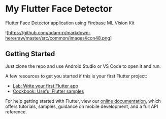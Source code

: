 # My Flutter Face Detector

Flutter Face Detector application using Firebase ML Vision Kit

![https://github.com/adam-p/markdown-here/raw/master/src/common/images/icon48.png]

## Getting Started

Just clone the repo and use Android Studio or VS Code to open it and run.

A few resources to get you started if this is your first Flutter project:

- [Lab: Write your first Flutter app](https://flutter.dev/docs/get-started/codelab)
- [Cookbook: Useful Flutter samples](https://flutter.dev/docs/cookbook)

For help getting started with Flutter, view our
[online documentation](https://flutter.dev/docs), which offers tutorials,
samples, guidance on mobile development, and a full API reference.
